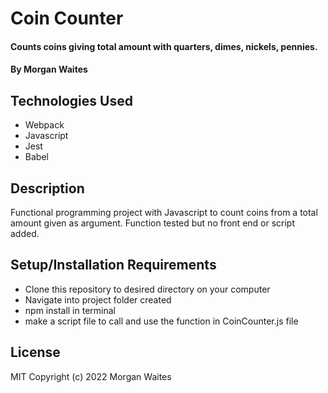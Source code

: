 # Coin Counter

#### Counts coins giving total amount with quarters, dimes, nickels, pennies.

#### By Morgan Waites

## Technologies Used

* Webpack
* Javascript
* Jest
* Babel

## Description

Functional programming project with Javascript to count coins from a total amount given as argument. Function tested but no front end or script added.

## Setup/Installation Requirements

* Clone this repository to desired directory on your computer
* Navigate into project folder created
* npm install in terminal
* make a script file to call and use the function in CoinCounter.js file

## License
MIT Copyright (c) 2022 Morgan Waites
